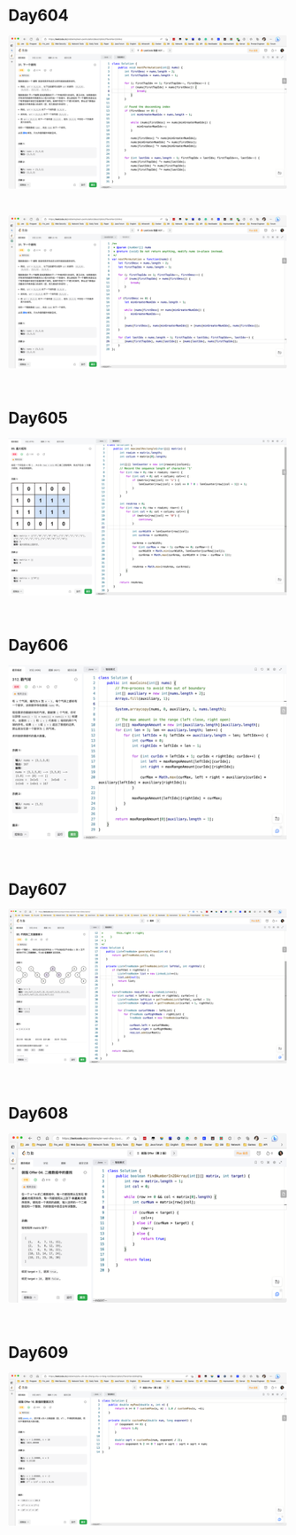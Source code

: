 # Day604

![day604-01](2303img.assets/day604-01.png)

&nbsp;

![day604-02](2303img.assets/day604-02.png)

&nbsp;

# Day605

![day605](2303img.assets/day605.png)

&nbsp;

# Day606

![day606](2303img.assets/day606.png)

&nbsp;

# Day607

![day607](2303img.assets/day607.png)

&nbsp;

# Day608

![day608](2303img.assets/day608.png)

&nbsp;

# Day609

![day609](2303img.assets/day609.png)